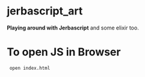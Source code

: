# jerbascript_art

**Playing around with Jerbascript**
 and some elixir too. 
 
# To open JS in Browser
  ` open index.html`
  
  
